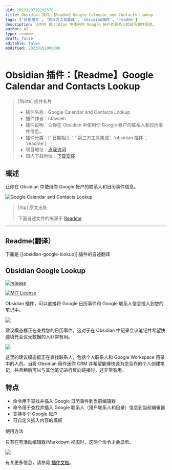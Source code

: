 ```yaml
---
uid: 2023120719295570
title: Obsidian 插件：【Readme】Google Calendar and Contacts Lookup
tags: ['日期相关', '第三方工具集成', 'obsidian插件', 'readme']
description: 让你在 Obsidian 中使用你 Google 帐户的联系人和日历事件信息。
author: AI
type: readme
draft: false
editable: false
modified: 20230101000000
---
```


# Obsidian 插件：【Readme】Google Calendar and Contacts Lookup

> [!Note] 插件名片
> - 插件名称：Google Calendar and Contacts Lookup
> - 插件作者：ntawileh
> - 插件说明：让你在 Obsidian 中使用你 Google 帐户的联系人和日历事件信息。
> - 插件分类：[' 日期相关 ', ' 第三方工具集成 ', 'obsidian 插件 ', 'readme']
> - 项目地址：[点我访问](https://github.com/ntawileh/obsidian-google-lookup)
> - 国内下载地址：[下载安装](https://pkmer.cn/products/plugin/pluginMarket/?obsidian-google-lookup)

## 概述

让你在 Obsidian 中使用你 Google 帐户的联系人和日历事件信息。

![Google Calendar and Contacts Lookup](https://cdn.pkmer.cn/covers/obsidian-google-lookup.png!pkmer)

> [!tip] 原文出处
>
>下面自述文件的来源于 [Readme](https://ghproxy.net/https://raw.githubusercontent.com/ntawileh/obsidian-google-lookup/main/README.md)
>

---

## Readme(翻译）

下面是 [[obsidian-google-lookup]] 插件的自述翻译

## Obsidian Google Lookup

[![release](https://img.shields.io/github/v/release/ntawileh/obsidian-google-lookup?display_name=tag&sort=semver)](https://github.com/ntawileh/obsidian-google-lookup)

[![MIT License](https://img.shields.io/github/license/ntawileh/obsidian-google-lookup)](LICENSE)

Obsidian 插件，可以直接将 Google 日历事件和 Google 联系人信息插入到您的笔记中。

![](https://cdn.pkmer.cn/covers/obsidian-google-lookup_1_2.gif!pkmer)

建议模态框正在查找您的日历事件。这对于在 Obsidian 中记录会议笔记并希望快速填充会议元数据的人非常有用。

![](https://cdn.pkmer.cn/covers/obsidian-google-lookup_1_3.gif!pkmer)

这里的建议模态框正在查找联系人，包括个人联系人和 Google Workspace 目录中的人员。当将 Obsidian 用作迷你 CRM 并希望能够快速为您合作的个人创建笔记，并且稍后可以与其他笔记进行反向链接时，这非常有用。

## 特点

- 命令用于查找并插入 Google 日历事件到当前编辑器
- 命令用于查找并插入 Google 联系人（用户联系人和目录）信息到当前编辑器
- 支持多个 Google 账户
- 可自定义插入内容的模板

使用方法

只有在有活动编辑器/Markdown 视图时，这两个命令才会显示。

![](https://cdn.pkmer.cn/covers/obsidian-google-lookup_1_4.png!pkmer)

有关更多信息，请参阅 [插件文档](https://ntawileh.github.io/obsidian-google-lookup)。
